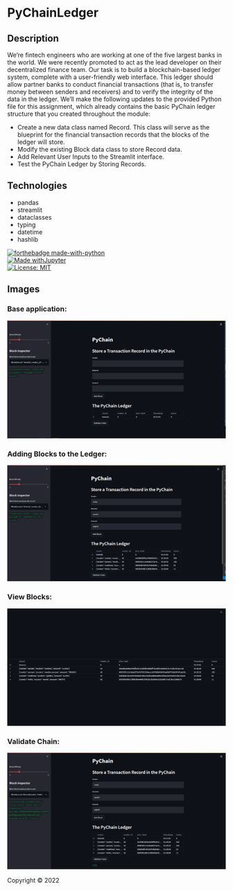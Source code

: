 # PyChainLedger

## Description

We’re fintech engineers who are working at one of the five largest banks in the world. We were recently promoted to act as the lead developer on their decentralized finance team. Our task is to build a blockchain-based ledger system, complete with a user-friendly web interface. This ledger should allow partner banks to conduct financial transactions (that is, to transfer money between senders and receivers) and to verify the integrity of the data in the ledger.
We’ll make the following updates to the provided Python file for this assignment, which already contains the basic PyChain ledger structure that you created throughout the module:

* Create a new data class named Record. This class will serve as the blueprint for the financial transaction records that the blocks of the ledger will store.
* Modify the existing Block data class to store Record data.
* Add Relevant User Inputs to the Streamlit interface.
* Test the PyChain Ledger by Storing Records.

## Technologies
* pandas
* streamlit
* dataclasses
* typing
* datetime
* hashlib

[![forthebadge made-with-python](http://ForTheBadge.com/images/badges/made-with-python.svg)](https://www.python.org/) </br>
[![Made withJupyter](https://img.shields.io/badge/Made%20with-Jupyter-orange?style=for-the-badge&logo=Jupyter)](https://jupyter.org/try) </br>
[![License: MIT](https://img.shields.io/badge/License-MIT-yellow.svg)](https://opensource.org/licenses/MIT) </br>

## Images
### Base application: 
![Base Application](imgs/image(1).PNG)

### Adding Blocks to the Ledger:
![Adding Blocks](imgs/image(2).PNG)

### View Blocks: 
![View Blocks](imgs/image(3).PNG)

### Validate Chain: 
![Validate Chain](imgs/image(4).PNG)

Copyright © 2022
